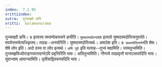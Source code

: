 ```yaml
---
index:  7.2.95
vrittiindex: 
sutra:  तुभ्यमह्यौ ङयि
vritti:  balamanorama 
---
```


तुभ्यमह्यौ ङयि। `ङे` इत्यस्य सप्तम्येकवचने ङयीति। `युष्मदस्मदोरनादेशे` इत्यतो युष्मदस्मदोरित्यनुवर्तते। मपर्यन्तस्येत्यधिकृतम्। तदाह--अनयोरिति। युष्मदस्मदोरित्यर्थः। अमादेश इति। `ङे प्रथमयोरित्यनेने`ति शेषः। शेषे लोप इति। अदो दस्य वा लोप इत्यर्थः। `अमि पूर्वः` इति मत्वाह--तुभ्यं मह्यमिति। परमतुभ्यमिति। तुभ्यमहृविध्योराङ्गत्वात्तदन्तेऽपि प्रवृत्तिरिति भावः। अतितुभ्यमिति। गौणत्वे तदप्रवृत्तौ मानाऽभावादिति भावः। युवाभ्याम् आवाभ्यामिति। तृतीयाद्विवचनवदिति भावः।

